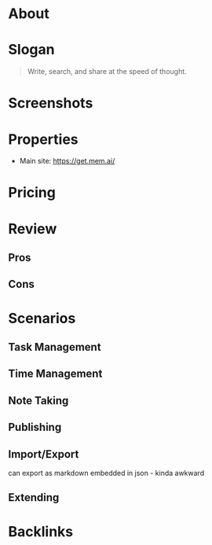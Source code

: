 <!-- use alt+/ to comment/uncomment lines below -->

# About

<!-- brief description -->

# Slogan

> Write, search, and share at the speed of thought.

# Screenshots

<!-- upload somewhere and reference here -->

<!-- ![](https://foo.com/screenshot.png) -->

# Properties

- Main site: https://get.mem.ai/
<!-- - Twitter: (twitter account) -->

# Pricing

<!-- (pricing plans, eg) -->

<!-- - Basic: Free -->
<!-- - Paid: $5/mo -->

# Review

<!-- optional review and pros/cons -->

## Pros

<!-- list of pros -->

## Cons

<!-- list of cons -->

# Scenarios

## Task Management

<!-- how to manage tasks -->

## Time Management

<!-- how to manage time -->

## Note Taking

<!-- how to take notes -->

## Publishing

<!-- how to publish info -->

## Import/Export

<!-- how to import/export -->

can export as markdown embedded in json - kinda awkward

## Extending

<!-- how to extend, make plugins, etc -->

# Backlinks

<!-- list of links to short youtube tutorials, blog posts, etc -->
<!-- also quotes and testimonials, eg twitter mini reviews -->
